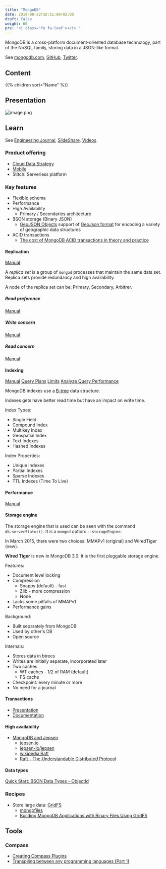 ```yaml
---
title: "MongoDB"
date: 2019-08-22T18:51:00+02:00
draft: false
weight: 60
pre: "<i class='fa fa-leaf'></i> "
---
```


MongoDB is a cross-platform document-oriented database technology, part of the NoSQL family, storing data in a JSON-like format.

See [mongodb.com](https://www.mongodb.com/), [GitHub](https://github.com/mongodb), [Twitter](https://twitter.com/MongoDB).

## Content

{{% children sort="Name" %}}

## Presentation

![image.png](/images/attachments/image-10d40ef9-5b8e-400b-b600-602cbb49d98b.png)

## Learn

See [Engineering Journal](https://engineering.mongodb.com/), [SlideShare](https://www.slideshare.net/MongoDB), [Videos](https://www.mongodb.com/presentations).

### Product offering

- [Cloud Data Strategy](https://www.mongodb.com/initiatives/cloud-data-strategy)
- [Mobile](https://www.mongodb.com/products/mobile)
- Stitch: Serverless platform

### Key features

- Flexible schema
- Performance
- High Availability
  - Primary / Secondaries architecture
- BSON storage (Binary JSON)
  - [GeoJSON Objects](https://docs.mongodb.com/manual/reference/geojson/) support of [GeoJson format](http://geojson.org/) for encoding a variety of geographic data structures
- ACID transactions
  - [The cost of MongoDB ACID transactions in theory and practice](http://henrikingo.github.io/presentations/Highload%202018%20-%20The%20cost%20of%20MongoDB%20ACID%20transactions%20in%20theory%20and%20practice/index.html#/markdown)

#### Replication

[Manual](https://docs.mongodb.com/manual/replication/)

A _replica set_ is a group of `mongod` processes that maintain the same data set. Replica sets provide redundancy and high availability.

A node of the replica set can be: Primary, Secondary, Arbitrer.

##### Read preference

[Manual](https://docs.mongodb.com/manual/core/read-preference/)

##### Write concern

[Manual](https://docs.mongodb.com/manual/reference/write-concern/)

##### Read concern

[Manual](https://docs.mongodb.com/manual/reference/read-concern/)

#### Indexing

[Manual](https://docs.mongodb.com/manual/indexes/) [Query Plans](https://docs.mongodb.com/manual/core/query-plans/) [Limits](https://docs.mongodb.com/manual/reference/limits/#indexes) [Analyze Query Performance](https://docs.mongodb.com/manual/tutorial/analyze-query-plan/)

MongoDB indexes use a [B-tree](https://en.wikipedia.org/wiki/B-tree) data structure.

Indexes gets have better read time but have an impact on write time.

Index Types:

- Single Field
- Compound Index
- Multikey Index
- Geospatial Index
- Text Indexes
- Hashed Indexes

Index Properties:

- Unique Indexes
- Partial Indexes
- Sparse Indexes
- TTL Indexes (Time To Live)

#### Performance

[Manual](https://docs.mongodb.com/manual/administration/analyzing-mongodb-performance/)

#### Storage engine

The storage engine that is used can be seen with the command `db.serverStatus()`. It is a `mongod` option: `--storageEngine`.

In March 2015, there were two choices: MMAPv1 (original) and WiredTiger (new).

**Wired Tiger** is new in MongoDB 3.0. It is the first pluggable storage engine.

Features:

- Document level locking
- Compression
  - Snappy (default) - fast
  - Zlib - more compression
  - None
- Lacks some pitfalls of MMAPv1
- Performance gains

Background:

- Built separately from MongoDB
- Used by other's DB
- Open source

Internals:

- Stores data in btrees
- Writes are initially separate, incorporated later
- Two caches
  - WT caches - 1/2 of RAM (default)
  - FS cache
- Checkpoint: every minute or more
- No need for a journal

#### Transactions

- [Presentation](https://www.mongodb.com/transactions)
- [Documentation](https://docs.mongodb.com/manual/core/transactions/)

#### High availability

- [MongoDB and Jepsen](https://www.mongodb.com/jepsen)
  - [jepsen.io](http://jepsen.io/)
  - [jepsen-io/jepsen](https://github.com/jepsen-io/jepsen)
  - [wikipedia Raft](https://en.wikipedia.org/wiki/Raft_(computer_science))
  - [Raft - The Understandable Distributed Protocol](https://www.infoq.com/presentations/raft/)

#### Data types

[Quick Start: BSON Data Types - ObjectId](https://www.mongodb.com/blog/post/quick-start-bson-data-types--objectid)

### Recipes

- Store large data: [GridFS](https://docs.mongodb.com/manual/core/gridfs/)
  - [mongofiles](https://docs.mongodb.com/manual/reference/program/mongofiles)
  - [Building MongoDB Applications with Binary Files Using GridFS](https://www.mongodb.com/blog/post/building-mongodb-applications-binary-files-using-gridfs-part-1)

## Tools

### Compass

- [Creating Compass Plugins](https://docs.mongodb.com/compass/master/plugins/creating-compass-plugins/)
- [Transpiling between any programming languages (Part 1)](https://engineering.mongodb.com/post/transpiling-between-any-programming-languages-part-1)
